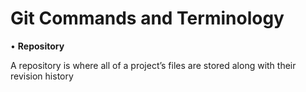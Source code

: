 # Git Commands and Terminology

•   **Repository**

A repository is where all of a project’s files are stored along with their revision history
